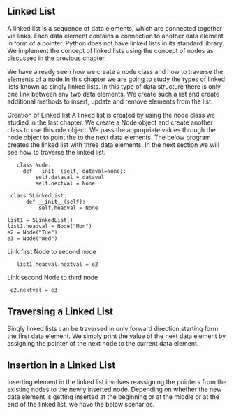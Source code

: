## Linked List 
A linked list is a sequence of data elements, which are connected together via links. Each data element contains a connection to another data element in form of a pointer. Python does not have linked lists in its standard library. We implement the concept of linked lists using the concept of nodes as discussed in the previous chapter.


We have already seen how we create a node class and how to traverse the elements of a node.In this chapter we are going to study the types of linked lists known as singly linked lists. In this type of data structure there is only one link between any two data elements. We create such a list and create additional methods to insert, update and remove elements from the list.


Creation of Linked list
A linked list is created by using the node class we studied in the last chapter. We create a Node object and create another class to use this ode object. We pass the appropriate values through the node object to point the to the next data elements. The below program creates the linked list with three data elements. In the next section we will see how to traverse the linked list.
      
       class Node:
         def __init__(self, dataval=None):
             self.dataval = dataval
             self.nextval = None

     class SLinkedList:
          def __init__(self):
              self.headval = None

    list1 = SLinkedList()
    list1.headval = Node("Mon")
    e2 = Node("Tue")
    e3 = Node("Wed")
  Link first Node to second node
       
       list1.headval.nextval = e2

   Link second Node to third node

     e2.nextval = e3


## Traversing a Linked List
Singly linked lists can be traversed in only forward direction starting form the first data element. We simply print the value of the next data element by assigning the pointer of the next node to the current data element.

## Insertion in a Linked List
Inserting element in the linked list involves reassigning the pointers from the existing nodes to the newly inserted node. Depending on whether the new data element is getting inserted at the beginning or at the middle or at the end of the linked list, we have the below scenarios.